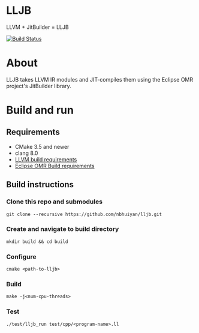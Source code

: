 # LLJB

LLVM + JitBuilder = LLJB

[![Build Status](https://travis-ci.org/nbhuiyan/lljb.svg?branch=master)](https://travis-ci.org/nbhuiyan/lljb)

# About

LLJB takes LLVM IR modules and JIT-compiles them using the
Eclipse OMR project's JitBuilder library.

# Build and run

## Requirements

* CMake 3.5 and newer
* clang 8.0
* [LLVM build requirements](https://llvm.org/docs/GettingStarted.html#requirements)
* [Eclipse OMR Build requirements](https://github.com/eclipse/omr/blob/master/doc/BuildingWithCMake.md#requirements)

## Build instructions

### Clone this repo and submodules

```
git clone --recursive https://github.com/nbhuiyan/lljb.git
```

### Create and navigate to build directory

```
mkdir build && cd build
```

### Configure

```
cmake <path-to-lljb>
```

### Build

```
make -j<num-cpu-threads>
```

### Test

```
./test/lljb_run test/cpp/<program-name>.ll
```
